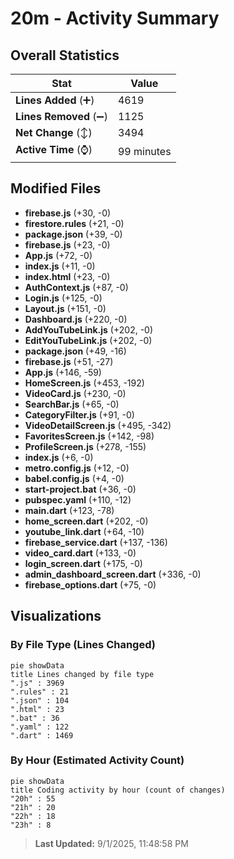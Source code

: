 # 20m - Activity Summary 

## Overall Statistics

| Stat                   | Value                                                             |
| ---------------------- | ----------------------------------------------------------------- |
| **Lines Added** (➕)   | 4619                                          |
| **Lines Removed** (➖) | 1125                                        |
| **Net Change** (↕)    | 3494                |
| **Active Time** (⌚)   | 99 minutes |


## Modified Files
- **firebase.js** (+30, -0)
- **firestore.rules** (+21, -0)
- **package.json** (+39, -0)
- **firebase.js** (+23, -0)
- **App.js** (+72, -0)
- **index.js** (+11, -0)
- **index.html** (+23, -0)
- **AuthContext.js** (+87, -0)
- **Login.js** (+125, -0)
- **Layout.js** (+151, -0)
- **Dashboard.js** (+220, -0)
- **AddYouTubeLink.js** (+202, -0)
- **EditYouTubeLink.js** (+202, -0)
- **package.json** (+49, -16)
- **firebase.js** (+51, -27)
- **App.js** (+146, -59)
- **HomeScreen.js** (+453, -192)
- **VideoCard.js** (+230, -0)
- **SearchBar.js** (+65, -0)
- **CategoryFilter.js** (+91, -0)
- **VideoDetailScreen.js** (+495, -342)
- **FavoritesScreen.js** (+142, -98)
- **ProfileScreen.js** (+278, -155)
- **index.js** (+6, -0)
- **metro.config.js** (+12, -0)
- **babel.config.js** (+4, -0)
- **start-project.bat** (+36, -0)
- **pubspec.yaml** (+110, -12)
- **main.dart** (+123, -78)
- **home_screen.dart** (+202, -0)
- **youtube_link.dart** (+64, -10)
- **firebase_service.dart** (+137, -136)
- **video_card.dart** (+133, -0)
- **login_screen.dart** (+175, -0)
- **admin_dashboard_screen.dart** (+336, -0)
- **firebase_options.dart** (+75, -0)

## Visualizations

### By File Type (Lines Changed)

```mermaid
pie showData
title Lines changed by file type
".js" : 3969
".rules" : 21
".json" : 104
".html" : 23
".bat" : 36
".yaml" : 122
".dart" : 1469
```

### By Hour (Estimated Activity Count)

```mermaid
pie showData
title Coding activity by hour (count of changes)
"20h" : 55
"21h" : 20
"22h" : 18
"23h" : 8
```


> **Last Updated:** 9/1/2025, 11:48:58 PM